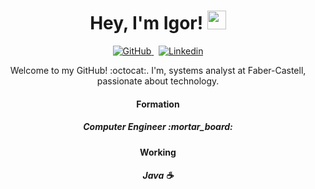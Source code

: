 <h1 align="center">Hey, I'm Igor! <img src="https://raw.githubusercontent.com/kaueMarques/kaueMarques/master/hi.gif" width="30px"></h1>

<p align="center">
  <a href="https://github.com/igorsbezerra" target="_blank">
    <img alt="GitHub" src="https://img.shields.io/badge/-Github-000?style=flat-square&logo=Github&logoColor=white&link=https://github.com/igorsbezerra/">
  </a>
  &nbsp;
  <a href="https://www.linkedin.com/in/igor-de-souza-bezerra-9a0645168/" target="_blank">
    <img alt="Linkedin" src="https://img.shields.io/badge/-LinkedIn-blue?style=flat-square&logo=Linkedin&logoColor=white&link=https://www.linkedin.com/in/igor-de-souza-bezerra-9a0645168/">
  </a> 
</p>

<p align="center">Welcome to my GitHub! :octocat:. I'm, systems analyst at Faber-Castell, passionate about technology.</p>

<h4 align="center"> Formation </h4>
<h5 align="center"> Computer Engineer :mortar_board: </h5>

<h4 align="center"> Working </h4>
<h5 align="center"> Java ☕ </h5>

<!--
**igorsbezerra/igorsbezerra** is a ✨ _special_ ✨ repository because its `README.md` (this file) appears on your GitHub profile.

Here are some ideas to get you started:

- 🔭 I’m currently working on ...
- 🌱 I’m currently learning ...
- 👯 I’m looking to collaborate on ...
- 🤔 I’m looking for help with ...
- 💬 Ask me about ...
- 📫 How to reach me: ...
- 😄 Pronouns: ...
- ⚡ Fun fact: ...
-->
